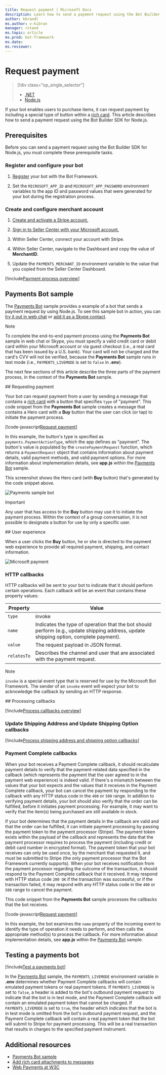 ```yaml
---
title: Request payment | Microsoft Docs
description: Learn how to send a payment request using the Bot Builder SDK for Node.js.
author: kbrandl
ms.author: v-kibran
manager: rstand
ms.topic: article
ms.prod: bot-framework
ms.date: 
ms.reviewer: 
---
```


# Request payment
> [!div class="op_single_selector"]
> - [.NET](../dotnet/bot-builder-dotnet-request-payment.md)
> - [Node.js](../nodejs/bot-builder-nodejs-request-payment.md)

If your bot enables users to purchase items, it can request payment by including 
a special type of button within a [rich card](~/nodejs/bot-builder-nodejs-send-rich-cards.md). 
This article describes how to send a payment request using the Bot Builder SDK for Node.js.

## Prerequisites

Before you can send a payment request using the Bot Builder SDK for Node.js, you must complete these prerequisite tasks.

### Register and configure your bot

1. [Register](~/portal-register-bot.md) your bot with the Bot Framework.

2. Set the `MICROSOFT_APP_ID` and `MICROSOFT_APP_PASSWORD` environment variables to the app ID and password values that were generated for your bot during the registration process. 

### Create and configure merchant account

1. <a href="https://dashboard.stripe.com/register" target="_blank">Create and activate a Stripe account.</a>

2. <a href="https://seller.microsoft.com/en-us/dashboard/registration/seller/?accountprogram=skypebots&setvar=fltsellerregistration:1" target="_blank">Sign in to Seller Center with your Microsoft account.</a>

3. Within Seller Center, connect your account with Stripe.

4. Within Seller Center, navigate to the Dashboard and copy the value of **MerchantID**.

5. Update the `PAYMENTS_MERCHANT_ID` environment variable to the value that you copied from the Seller Center Dashboard. 

[!include[Payment process overview](~/includes/snippet-payment-process-overview.md)]

## Payments Bot sample

The <a href="https://fuselabs.visualstudio.com/_git/PaymentSample?path=%2Fnode&version=GBmaster&_a=contents" target="_blank">Payments Bot</a> sample provides a example of a bot that sends a payment request 
by using Node.js. 
To see this sample bot in action, you can 
<a href="https://webchat.botframework.com/embed/paymentsample?s=d39Bk7JOMzQ.cwA.Rig.dumLki9bs3uqfWFMjXPn5PFnQVmT2VAVR1Zl1iPi07k" target="_blank">try it out in web chat</a> or
<a href="https://join.skype.com/bot/9fbc0f17-43eb-40fe-bf3b-af151e6ce45e" target="_blank">add it as a Skype 
contact</a>. 

> [!NOTE]
> To complete the end-to-end payment process using the **Payments Bot** sample in web chat or Skype, 
> you must specify a valid credit card or debit card within your Microsoft account or via guest checkout 
> (i.e., a real card that has been issued by a U.S. bank). 
> Your card will not be charged and the card's CVV will not be verified, 
> because the **Payments Bot** sample runs in test mode (i.e., `PAYMENTS_LIVEMODE` is set to `false` in **.env**).

The next few sections of this article describe the three parts of the payment process, 
in the context of the **Payments Bot** sample.

##<a id="request-payment"></a> Requesting payment

Your bot can request payment from a user by sending a message that contains a 
[rich card](~/nodejs/bot-builder-nodejs-send-rich-cards.md) with a button that specifies 
`type` of "payment". 
This code snippet from the **Payments Bot** sample creates a message that contains a Hero card with a **Buy** button that the user can click (or tap) to initiate the payment process. 

[!code-javascript[Request payment](~/includes/code/node-request-payment.js#requestPayment)]

In this example, the button's type is specified as `payments.PaymentActionType`, which 
the app defines as "payment". 
The button's value is populated by the `createPaymentRequest` function, which returns 
a `PaymentRequest` object that contains information about payment details, valid payment methods, 
and valid payment options. 
For more information about implementation details, see **app.js** within the 
<a href="https://fuselabs.visualstudio.com/_git/PaymentSample?path=%2Fnode&version=GBmaster&_a=contents" target="_blank">Payments Bot</a> sample.

This screenshot shows the Hero card (with **Buy** button) that's generated by the code snippet above. 
 
![Payments sample bot](~/media/payments-bot-buy.png) 

> [!IMPORTANT]
> Any user that has access to the **Buy** button may use it to initiate the payment process. 
> Within the context of a group conversation, it is not possible to designate a button for use by only 
> a specific user. 

##<a id="user-experience"></a> User experience

When a user clicks the **Buy** button, he or she is directed to the payment web experience to provide all required payment, shipping, and contact information. 

![Microsoft payment](~/media/microsoft-payment.png)

### HTTP callbacks

HTTP callbacks will be sent to your bot to indicate that it should perform certain operations. 
Each callback will be an event that contains these property values: 

| Property | Value |
|----|----|
| `type` | invoke | 
| `name` | Indicates the type of operation that the bot should perform (e.g., update shipping address, update shipping option, complete payment). | 
| `value` | The request payload in JSON format. | 
| `relatesTo` |  Describes the channel and user that are associated with the payment request. | 

> [!NOTE]
> `invoke` is a special event type that is reserved for use by the Microsoft Bot Framework. 
> The sender of an `invoke` event will expect your bot to acknowledge the callback by sending an HTTP response.

##<a id="process-callbacks"></a> Processing callbacks

[!include[Process callbacks overview](~/includes/snippet-payment-process-callbacks-overview.md)]

### Update Shipping Address and Update Shipping Option callbacks

[!include[Process shipping address and shipping option callbacks](~/includes/snippet-payment-process-callbacks-1.md)]

### Payment Complete callbacks

When your bot receives a Payment Complete callback, 
it should recalculate payment details to verify that the payment-related data specified in the callback 
(which represents the payment that the user agreed to in the payment web experience) is indeed valid. 
If there's a mismatch between the values that your bot expects and the values that it receives in the 
Payment Complete callback, your bot can cancel the payment by responding to the callback with any 
HTTP status code in the `400` or `500` range. 
In addition to verifying payment details, your bot should also verify that the order can be fulfilled, 
before it initiates payment processing. 
For example, it may want to verify that the item(s) being purchased are still available in stock. 

If your bot determines that the payment details in the callback are valid and that the order can be fulfilled, 
it can initiate payment processing by passing the payment token to the payment processor (Stripe). 
The payment token exists within the payload of the callback and represents 
the data that the payment processor requires to process the payment (including credit or debit card number
in encrypted format). 
The payment token that your bot receives can only be used once, by the merchant that requested it, and
must be submitted to Stripe (the only payment processor that the Bot Framework currently supports). 
When your bot receives notification from the payment processor regarding the outcome of the transaction, 
it should respond to the Payment Complete callback that it received. 
It may respond with HTTP status code `200 OK` if the transaction was successful, or if the transaction failed, 
it may respond with any HTTP status code in the `400` or `500` range to cancel the payment.

This code snippet from the **Payments Bot** sample processes the callbacks that the bot receives. 

[!code-javascript[Request payment](~/includes/code/node-request-payment.js#processCallback)]

In this example, the bot examines the `name` property of the incoming event to identify the type of 
operation it needs to perform, and then calls the appropriate method(s) to process the callback. 
For more information about implementation details, see **app.js** 
within the <a href="https://fuselabs.visualstudio.com/_git/PaymentSample?path=%2Fnode&version=GBmaster&_a=contents" target="_blank">Payments Bot</a> sample.

## Testing a payments bot

[!include[Test a payments bot](~/includes/snippet-payment-test-bot.md)]

In the <a href="https://fuselabs.visualstudio.com/_git/PaymentSample?path=%2Fnode&version=GBmaster&_a=contents" target="_blank">Payments Bot</a> sample, the `PAYMENTS_LIVEMODE` environment variable in **.env** determines whether Payment Complete callbacks will contain emulated payment tokens or real payment tokens. If `PAYMENTS_LIVEMODE` is set to `false`, a header is added to the bot's outbound payment request to indicate that the bot is in test mode, and 
the Payment Complete callback will contain an emulated payment token that cannot be charged. If `PAYMENTS_LIVEMODE` is set to `true`, the header which indicates that the bot is in test mode is omitted from the bot's outbound payment request, and the Payment Complete callback will contain a real payment token that the bot will submit to Stripe 
for payment processing. This will be a real transaction that results in charges to the specified payment instrument. 

## Additional resources

- <a href="https://fuselabs.visualstudio.com/_git/PaymentSample?path=%2Fnode&version=GBmaster&_a=contents" target="_blank">Payments Bot sample</a>
- [Add rich card attachments to messages](~/nodejs/bot-builder-nodejs-send-rich-cards.md)
- <a href="http://www.w3.org/Payments/" target="_blank">Web Payments at W3C</a> 
